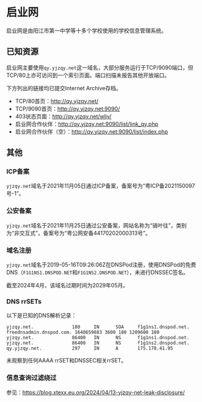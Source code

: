 # 启业网

启业网是由阳江市第一中学等十多个学校使用的学校信息管理系统。

## 已知资源

启业网主要使用`qy.yjzqy.net`这一域名，大部分服务运行于TCP/9090端口，但TCP/80上亦可访问到一个索引页面。端口扫描未报告其他开放端口。

下方列出的链接均已提交Internet Archive存档。

- TCP/80首页：<http://qy.yjzqy.net/>
- TCP/9090首页：<http://qy.yjzqy.net:9090/>
- 403状态页面：<http://qy.yjzqy.net/wljy/>
- 启业网合作伙伴：<http://qy.yjzqy.net:9090/list/link_qy.php>
- 启业网合作伙伴（空）：<http://qy.yjzqy.net:9090/list/index.php>

## 其他

### ICP备案

`yjzqy.net`域名于2021年11月05日通过ICP备案，备案号为“粤ICP备2021150097号-1”。

### 公安备案

`yjzqy.net`域名于2021年11月25日通过公安备案，网站名称为“骑叶往”，类别为“非交互式”，备案号为“粤公网安备44170202000313号”。

### 域名注册

`yjzqy.net`域名于2019-05-16T09:26:06Z在DNSPod注册，使用DNSPod的免费DNS（`F1G1NS1.DNSPOD.NET`和`F1G1NS2.DNSPOD.NET`），未进行DNSSEC签名。

截至2024年4月，该域名过期时间为2029年05月。

### DNS rrSETs

以下是已知的DNS解析记录：

```
yjzqy.net.              180     IN      SOA     f1g1ns1.dnspod.net. freednsadmin.dnspod.com. 1648659883 3600 180 1209600 180
yjzqy.net.              86400   IN      NS      f1g1ns1.dnspod.net.
yjzqy.net.              86400   IN      NS      f1g1ns2.dnspod.net.
qy.yjzqy.net.           297     IN      A       175.178.41.95
```

未观察到任何AAAA rrSET和DNSSEC相关rrSET。

### 信息查询过滤绕过

参见：<https://blog.xtexx.eu.org/2024/04/13-yjzqy-net-leak-disclosure/>
